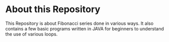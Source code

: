 # About this Repository
This Repository is about Fibonacci series done in various ways. It also contains a few basic programs written in JAVA for beginners to understand the use of various loops.
